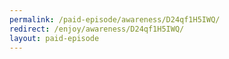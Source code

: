 ```yaml
---
permalink: /paid-episode/awareness/D24qf1H5IWQ/
redirect: /enjoy/awareness/D24qf1H5IWQ/
layout: paid-episode
---
```

